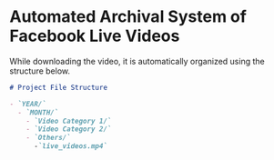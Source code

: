 # Automated Archival System of Facebook Live Videos

While downloading the video, it is automatically organized using the structure below.

```markdown
# Project File Structure

- `YEAR/`
  - `MONTH/`
    - `Video Category 1/`
    - `Video Category 2/`
    - `Others/`
      -`live_videos.mp4`
